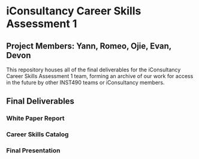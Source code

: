 #  iConsultancy Career Skills Assessment 1
## Project Members: Yann, Romeo, Ojie, Evan, Devon

This repository houses all of the final deliverables for the iConsultancy Career Skills Assessment 1 team, forming an archive of our work for access in the future by other INST490 teams or iConsultancy members.

## Final Deliverables

### White Paper Report

### Career Skills Catalog

### Final Presentation
